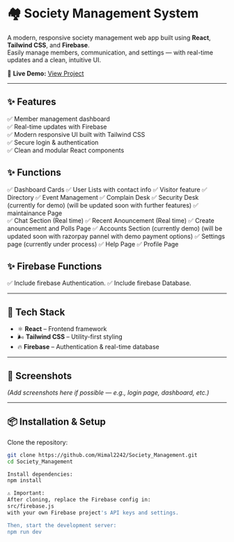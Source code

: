 # 🏘️ Society Management System

A modern, responsive society management web app built using **React**, **Tailwind CSS**, and **Firebase**.  
Easily manage members, communication, and settings — with real-time updates and a clean, intuitive UI.

🔗 **Live Demo:** [View Project](https://dulcet-kitsune-ef3f47.netlify.app/)


---

## ✨ Features
✅ Member management dashboard  
✅ Real-time updates with Firebase  
✅ Modern responsive UI built with Tailwind CSS  
✅ Secure login & authentication  
✅ Clean and modular React components

## ✨ Functions
✅ Dashboard Cards 
✅ User Lists with contact info
✅ Visitor feature
✅ Directory
✅ Event Management
✅ Complain Desk
✅ Security Desk (currently for demo) (will be updated soon with further features)
✅ maintainance Page   
✅ Chat Section (Real time)
✅ Recent Anouncement (Real time)
✅ Create anouncement and Polls Page
✅ Accounts Section (currently demo) (will be updated soon with razorpay pannel with demo payment options)
✅ Settings page (currently under process)
✅ Help Page 
✅ Profile Page

## ✨ Firebase Functions
✅ Include firebase Authentication. 
✅ Include firebase Database.

---

## 🚀 Tech Stack
- ⚛️ **React** – Frontend framework
- 🌬 **Tailwind CSS** – Utility-first styling
- 🔥 **Firebase** – Authentication & real-time database

---

## 📸 Screenshots
*(Add screenshots here if possible — e.g., login page, dashboard, etc.)*

---

## 📦 Installation & Setup

Clone the repository:
```bash
git clone https://github.com/Himal2242/Society_Management.git
cd Society_Management

Install dependencies:
npm install

⚠️ Important:
After cloning, replace the Firebase config in:
src/firebase.js
with your own Firebase project's API keys and settings.

Then, start the development server:
npm run dev


